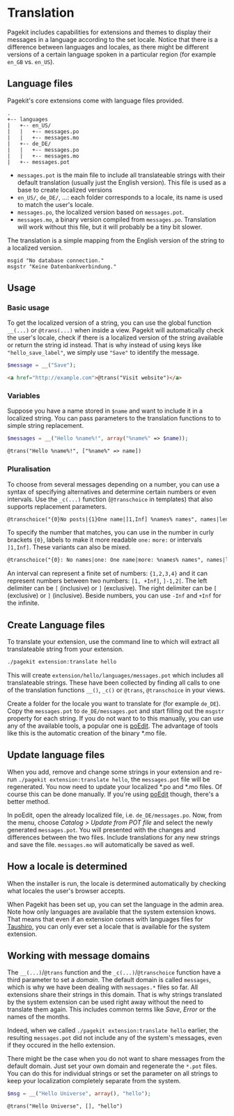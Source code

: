 # Translation

Pagekit includes capabilities for extensions and themes to display their messages in a language according to the set locale. Notice that there is a difference between languages and locales, as there might be different versions of a certain language spoken in a particular region (for example `en_GB` vs. `en_US`). 

## Language files

Pagekit's core extensions come with language files provided.

```
.
+-- languages
|   +-- en_US/
|   |   +-- messages.po
|   |   +-- messages.mo
|   +-- de_DE/
|   |   +-- messages.po
|   |   +-- messages.mo
|   +-- messages.pot
```


 - `messages.pot` is the main file to include all translateable strings with their default translation (usually just the English version). This file is used as a base to create localized versions
 - `en_US/`, `de_DE/`, ...: each folder corresponds to a locale, its name is used to match the user's locale.
 - `messages.po`, the localized version based on `messages.pot`.
 - `messages.mo`, a binary version compiled from `messages.po`. Translation will work without this file, but it will probably be a tiny bit slower.

The translation is a simple mapping from the English version of the string to a localized version. 

```
msgid "No database connection."
msgstr "Keine Datenbankverbindung."
```


## Usage

### Basic usage

To get the localized version of a string, you can use the global function `__(...)` or `@trans(...)` when inside a view. Pagekit will automatically check the user's locale, check if there is a localized version of the string available or return the string id instead. That is why instead of using keys like `"hello_save_label"`, we simply use `"Save"` to identify the message.

```PHP
$message = __("Save");
```

```HTML
<a href="http://example.com">@trans("Visit website")</a>
```

### Variables

Suppose you have a name stored in `$name` and want to include it in a localized string. You can pass parameters to the translation functions to to simple string replacement.

```PHP
$messages = __("Hello %name%!", array("%name%" => $name));
```


```HTML
@trans("Hello %name%!", ["%name%" => name])
```

### Pluralisation

To choose from several messages depending on a number, you can use a syntax of specifying alternatives and determine certain numbers or even intervals. Use the `_c(...)` function (`@†ranschoice` in templates) that also supports replacement parameters.

```HTML
@transchoice("{0}No posts|{1}One name|]1,Inf] %names% names", names|length, ["%names%" => names|length])
```

To specify the number that matches, you can use in the number in curly brackets `{0}`, labels to make it more readable `one:` `more:` or intervals `]1,Inf]`. These variants can also be mixed.

```HTML
@transchoice("{0}: No names|one: One name|more: %names% names", names|length, ["%names%" => names|length])
```

An interval can represent a finite set of numbers: `{1,2,3,4}` and it can represent numbers between two numbers: `[1, +Inf]`, `]-1,2[`. The left delimiter can be `[` (inclusive) or `]` (exclusive). The right delimiter can be `[` (exclusive) or `]` (inclusive). Beside numbers, you can use `-Inf` and `+Inf` for the infinite.

## Create Language files

To translate your extension, use the command line to which will extract all translateable string from your extension.

```bash
./pagekit extension:translate hello
```

This will create `extension/hello/languages/messages.pot` which includes all translateable strings. These have been collected by finding all calls to one of the translation functions `__()`, `_c()` or `@trans`, `@transchoice` in your views.

Create a folder for the locale you want to translate for (for example `de_DE`). Copy the `messages.pot` to `de_DE/messages.pot` and start filling out the `msgstr` property for each string. If you do not want to to this manually, you can use any of the available tools, a popular one is [poEdit](http://www.poedit.net/). The advantage of tools like this is the automatic creation of the binary \*.mo file.

## Update language files

When you add, remove and change some strings in your extension and re-run `./pagekit extension:translate hello`, the `messages.pot` file will be regenerated. You now need to update your localized \*.po and \*.mo files. Of course this can be done manually. If you're using [poEdit](http://www.poedit.net/) though, there's a better method.

In poEdit, open the already localized file, i.e. `de_DE/messages.po`. Now, from the menu, choose *Catalog > Update from POT file* and select the newly generated `messages.pot`. You will presented with the changes and differences between the two files. Include translations for any new strings and save the file. `messages.mo` will automatically be saved as well.

## How a locale is determined

When the installer is run, the locale is determined automatically by checking what locales the user's browser accepts.

When Pagekit has been set up, you can set the language in the admin area. Note how only languages are available that the system extension knows. That means that even if an extension comes with languages files for [Taushiro](http://en.wikipedia.org/wiki/Taushiro_language), you can only ever set a locale that is available for the system extension.

## Working with message domains

The `__(...)`/`@trans` function and the `_c(...)`/`@transchoice` function have a third parameter to set a *domain*. The default domain is called `messages`, which is why we have been dealing with `messages.*` files so far. All extensions share their strings in this domain. That is why strings translated by the system extension can be used right away without the need to translate them again. This includes common terms like *Save*, *Error* or the names of the months.

Indeed, when we called `./pagekit extension:translate hello` earlier, the resulting `messages.pot` did not include any of the system's messages, even if they occured in the hello extension. 

There might be the case when you do not want to share messages from the default domain. Just set your own domain and regenerate the `*.pot` files. You can do this for individual strings or set the parameter on all strings to keep your localization completely separate from the system.

```PHP
$msg = __("Hello Universe", array(), "hello");
```


```
@trans("Hello Universe", [], "hello")
```
